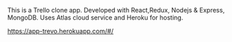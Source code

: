 
This is a Trello clone app.
Developed with React,Redux, Nodejs & Express, MongoDB.
Uses Atlas cloud service and Heroku for hosting.


https://app-trevo.herokuapp.com/#/
